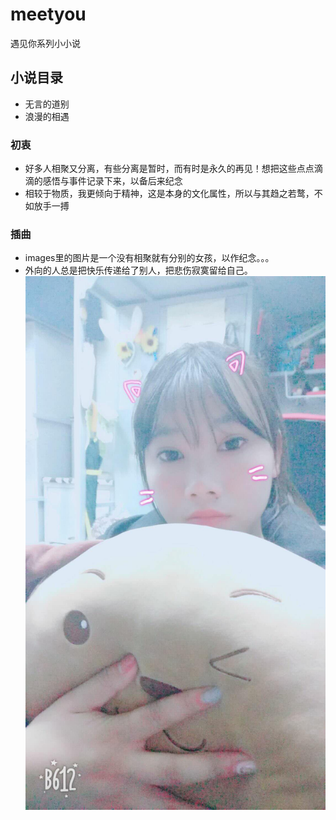 # meetyou
遇见你系列小小说

## 小说目录
* 无言的道别
* 浪漫的相遇

### 初衷
* 好多人相聚又分离，有些分离是暂时，而有时是永久的再见！想把这些点点滴滴的感悟与事件记录下来，以备后来纪念
* 相较于物质，我更倾向于精神，这是本身的文化属性，所以与其趋之若鹜，不如放手一搏

### 插曲
* images里的图片是一个没有相聚就有分别的女孩，以作纪念。。。
* 外向的人总是把快乐传递给了别人，把悲伤寂寞留给自己。
![](images/173849068750304685.jpg)
